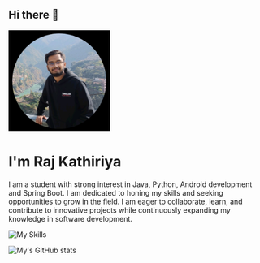 ## Hi there 👋
<img src="ProfilePhoto.jpg" alt="ProfileImage" width="200" height="200">

# I'm Raj Kathiriya
I am a student with strong interest in Java, Python, Android development and Spring Boot. I am dedicated to honing my skills and seeking opportunities to grow in the field. I am eager to collaborate, learn, and contribute to innovative projects while continuously expanding my knowledge in software development.

![My Skills](https://skillicons.dev/icons?i=java,python,spring-boot)

![My's GitHub stats](https://github-readme-stats.vercel.app/api?username=RajKathiriya066&show_icons=true&theme=transparent)
